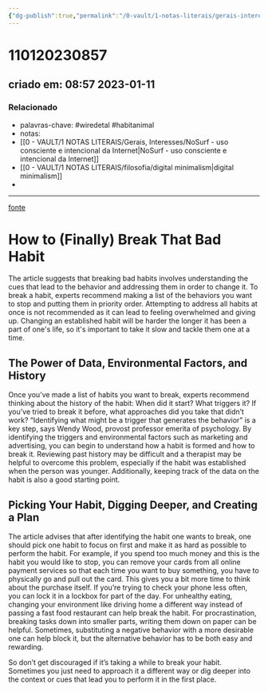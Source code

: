 ```yaml
---
{"dg-publish":true,"permalink":"/0-vault/1-notas-literais/gerais-interesses/how-to-finally-break-that-bad-habit/","tags":["wiredetal","habitanimal"],"dgHomeLink":true,"dgShowLocalGraph":true,"dgShowFileTree":true,"dgEnableSearch":true}
---
```


# 110120230857
## criado em: 08:57 2023-01-11

### Relacionado
- palavras-chave: #wiredetal #habitanimal 
- notas: 
- [[0 - VAULT/1 NOTAS LITERAIS/Gerais, Interesses/NoSurf - uso consciente e intencional da Internet\|NoSurf - uso consciente e intencional da Internet]]
- [[0 - VAULT/1 NOTAS LITERAIS/filosofia/digital minimalism\|digital minimalism]]
- 
---
[fonte](https://www.wired.com/story/how-to-break-bad-habits/#intcid=_wired-verso-hp-trending_4d509950-232f-45c5-bd01-fec815d6e355_popular4-1)

# How to (Finally) Break That Bad Habit

The article suggests that breaking bad habits involves understanding the cues that lead to the behavior and addressing them in order to change it. To break a habit, experts recommend making a list of the behaviors you want to stop and putting them in priority order. Attempting to address all habits at once is not recommended as it can lead to feeling overwhelmed and giving up. Changing an established habit will be harder the longer it has been a part of one's life, so it's important to take it slow and tackle them one at a time.

## The Power of Data, Environmental Factors, and History
Once you’ve made a list of habits you want to break, experts recommend thinking about the history of the habit: When did it start? What triggers it? If you’ve tried to break it before, what approaches did you take that didn’t work? “Identifying what might be a trigger that generates the behavior” is a key step, says Wendy Wood, provost professor emerita of psychology. By identifying the triggers and environmental factors such as marketing and advertising, you can begin to understand how a habit is formed and how to break it. Reviewing past history may be difficult and a therapist may be helpful to overcome this problem, especially if the habit was established when the person was younger. Additionally, keeping track of the data on the habit is also a good starting point.

## Picking Your Habit, Digging Deeper, and Creating a Plan

The article advises that after identifying the habit one wants to break, one should pick one habit to focus on first and make it as hard as possible to perform the habit. For example, if you spend too much money and this is the habit you would like to stop, you can remove your cards from all online payment services so that each time you want to buy something, you have to physically go and pull out the card. This gives you a bit more time to think about the purchase itself. If you’re trying to check your phone less often, you can lock it in a lockbox for part of the day. For unhealthy eating, changing your environment like driving home a different way instead of passing a fast food restaurant can help break the habit. For procrastination, breaking tasks down into smaller parts, writing them down on paper can be helpful. Sometimes, substituting a negative behavior with a more desirable one can help block it, but the alternative behavior has to be both easy and rewarding.

So don’t get discouraged if it’s taking a while to break your habit. Sometimes you just need to approach it a different way or dig deeper into the context or cues that lead you to perform it in the first place.